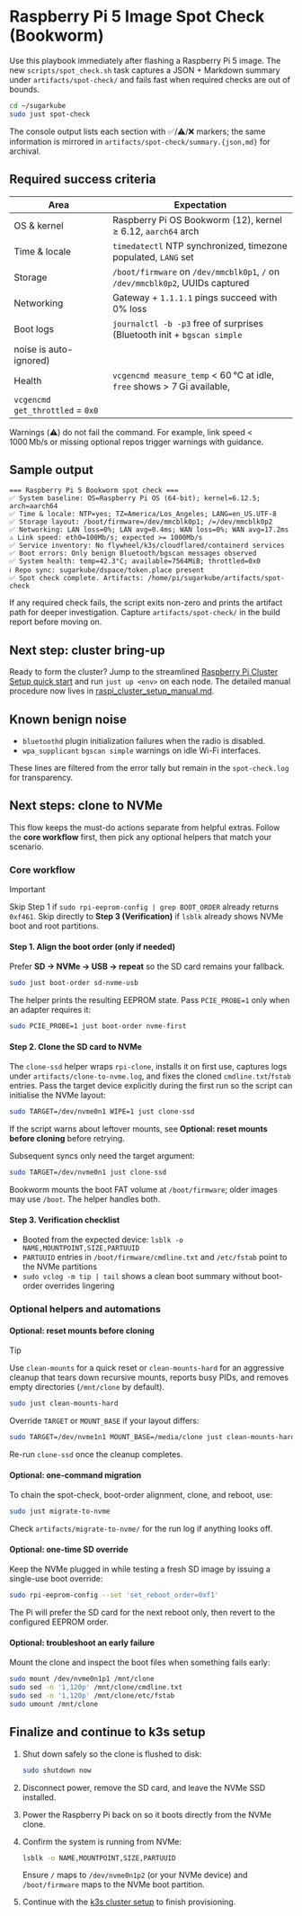 # Raspberry Pi 5 Image Spot Check (Bookworm)

Use this playbook immediately after flashing a Raspberry Pi 5 image. The new
`scripts/spot_check.sh` task captures a JSON + Markdown summary under
`artifacts/spot-check/` and fails fast when required checks are out of bounds.

```bash
cd ~/sugarkube
sudo just spot-check
```

The console output lists each section with ✅/⚠️/❌ markers; the same information is
mirrored in `artifacts/spot-check/summary.{json,md}` for archival.

## Required success criteria

| Area | Expectation |
|------|-------------|
| OS & kernel | Raspberry Pi OS Bookworm (12), kernel ≥ 6.12, `aarch64` arch |
| Time & locale | `timedatectl` NTP synchronized, timezone populated, `LANG` set |
| Storage | `/boot/firmware` on `/dev/mmcblk0p1`, `/` on `/dev/mmcblk0p2`, UUIDs captured |
| Networking | Gateway + `1.1.1.1` pings succeed with 0% loss |
| Boot logs | `journalctl -b -p3` free of surprises (Bluetooth init + `bgscan simple`
  noise is auto-ignored) |
| Health | `vcgencmd measure_temp` < 60 °C at idle, `free` shows > 7 Gi available,
  `vcgencmd get_throttled` = `0x0` |

Warnings (⚠️) do not fail the command. For example, link speed < 1000 Mb/s or missing
optional repos trigger warnings with guidance.

## Sample output

```
=== Raspberry Pi 5 Bookworm spot check ===
✅ System baseline: OS=Raspberry Pi OS (64-bit); kernel=6.12.5; arch=aarch64
✅ Time & locale: NTP=yes; TZ=America/Los_Angeles; LANG=en_US.UTF-8
✅ Storage layout: /boot/firmware=/dev/mmcblk0p1; /=/dev/mmcblk0p2
✅ Networking: LAN loss=0%; LAN avg=0.4ms; WAN loss=0%; WAN avg=17.2ms
⚠️ Link speed: eth0=100Mb/s; expected >= 1000Mb/s
✅ Service inventory: No flywheel/k3s/cloudflared/containerd services
✅ Boot errors: Only benign Bluetooth/bgscan messages observed
✅ System health: temp=42.3°C; available=7564MiB; throttled=0x0
ℹ️ Repo sync: sugarkube/dspace/token.place present
✅ Spot check complete. Artifacts: /home/pi/sugarkube/artifacts/spot-check
```

If any required check fails, the script exits non-zero and prints the artifact path for
deeper investigation. Capture `artifacts/spot-check/` in the build report before moving
on.

## Next step: cluster bring-up

Ready to form the cluster? Jump to the streamlined
[Raspberry Pi Cluster Setup quick start](raspi_cluster_setup.md) and run `just up <env>` on
each node. The detailed manual procedure now lives in
[raspi_cluster_setup_manual.md](raspi_cluster_setup_manual.md).

## Known benign noise

* `bluetoothd` plugin initialization failures when the radio is disabled.
* `wpa_supplicant` `bgscan simple` warnings on idle Wi-Fi interfaces.

These lines are filtered from the error tally but remain in the `spot-check.log` for
transparency.

## Next steps: clone to NVMe

This flow keeps the must-do actions separate from helpful extras. Follow the **core workflow**
first, then pick any optional helpers that match your scenario.

### Core workflow

> [!IMPORTANT]
> Skip Step&nbsp;1 if `sudo rpi-eeprom-config | grep BOOT_ORDER` already returns `0xf461`.
> Skip directly to **Step&nbsp;3 (Verification)** if `lsblk` already shows NVMe boot and root partitions.

#### Step 1. Align the boot order (only if needed)

Prefer **SD → NVMe → USB → repeat** so the SD card remains your fallback.

```bash
sudo just boot-order sd-nvme-usb
```

The helper prints the resulting EEPROM state. Pass `PCIE_PROBE=1` only when an adapter requires it:

```bash
sudo PCIE_PROBE=1 just boot-order nvme-first
```

#### Step 2. Clone the SD card to NVMe

The `clone-ssd` helper wraps `rpi-clone`, installs it on first use, captures logs under
`artifacts/clone-to-nvme.log`, and fixes the cloned `cmdline.txt`/`fstab` entries. Pass the target
device explicitly during the first run so the script can initialise the NVMe layout:

```bash
sudo TARGET=/dev/nvme0n1 WIPE=1 just clone-ssd
```

If the script warns about leftover mounts, see **Optional: reset mounts before cloning** before
retrying.

Subsequent syncs only need the target argument:

```bash
sudo TARGET=/dev/nvme0n1 just clone-ssd
```

Bookworm mounts the boot FAT volume at `/boot/firmware`; older images may use `/boot`. The helper
handles both.

#### Step 3. Verification checklist

- Booted from the expected device: `lsblk -o NAME,MOUNTPOINT,SIZE,PARTUUID`
- `PARTUUID` entries in `/boot/firmware/cmdline.txt` and `/etc/fstab` point to the NVMe partitions
- `sudo vclog -m tip | tail` shows a clean boot summary without boot-order overrides lingering

### Optional helpers and automations

#### Optional: reset mounts before cloning

> [!TIP]
> Use `clean-mounts` for a quick reset or `clean-mounts-hard` for an aggressive
> cleanup that tears down recursive mounts, reports busy PIDs, and removes empty
> directories (`/mnt/clone` by default).
>
> ```bash
> sudo just clean-mounts-hard
> ```
>
> Override `TARGET` or `MOUNT_BASE` if your layout differs:
>
> ```bash
> sudo TARGET=/dev/nvme1n1 MOUNT_BASE=/media/clone just clean-mounts-hard
> ```
>
> Re-run `clone-ssd` once the cleanup completes.

#### Optional: one-command migration

To chain the spot-check, boot-order alignment, clone, and reboot, use:

```bash
sudo just migrate-to-nvme
```

Check `artifacts/migrate-to-nvme/` for the run log if anything looks off.

#### Optional: one-time SD override

Keep the NVMe plugged in while testing a fresh SD image by issuing a single-use boot override:

```bash
sudo rpi-eeprom-config --set 'set_reboot_order=0xf1'
```

The Pi will prefer the SD card for the next reboot only, then revert to the configured EEPROM order.

#### Optional: troubleshoot an early failure

Mount the clone and inspect the boot files when something fails early:

```bash
sudo mount /dev/nvme0n1p1 /mnt/clone
sudo sed -n '1,120p' /mnt/clone/cmdline.txt
sudo sed -n '1,120p' /mnt/clone/etc/fstab
sudo umount /mnt/clone
```

## Finalize and continue to k3s setup

1. Shut down safely so the clone is flushed to disk:

   ```bash
   sudo shutdown now
   ```

2. Disconnect power, remove the SD card, and leave the NVMe SSD installed.
3. Power the Raspberry Pi back on so it boots directly from the NVMe clone.
4. Confirm the system is running from NVMe:

   ```bash
   lsblk -o NAME,MOUNTPOINT,SIZE,PARTUUID
   ```

   Ensure `/` maps to `/dev/nvme0n1p2` (or your NVMe device) and `/boot/firmware` maps to the NVMe
   boot partition.
5. Continue with the [k3s cluster setup](./raspi_cluster_setup.md) to finish provisioning.
